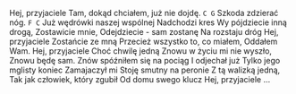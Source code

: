 Hej, przyjaciele
Tam, dokąd chciałem, już nie dojdę. `C G`
Szkoda zdzierać nóg. `F C`
Już wędrówki naszej wspólnej
Nadchodzi kres
Wy pójdziecie inną drogą,
Zostawicie mnie,
Odejdziecie - sam zostanę
Na rozstaju dróg
Hej, przyjaciele
Zostańcie ze mną
Przecież wszystko to, co miałem,
Oddałem Wam.
Hej, przyjaciele
Choć chwilę jedną
Znowu w życiu mi nie wyszło,
Znowu będę sam.
Znów spóźniłem się na pociąg
I odjechał już
Tylko jego mglisty koniec
Zamajaczył mi
Stoję smutny na peronie
Z tą walizką jedną,
Tak jak człowiek, który zgubił
Od domu swego klucz
Hej, przyjaciele …